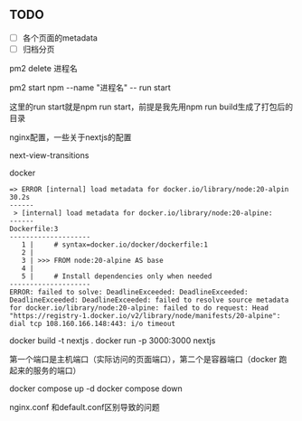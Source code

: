## TODO

- [ ] 各个页面的metadata
- [ ] 归档分页

pm2 delete 进程名

pm2 start npm --name "进程名" -- run start

这里的run start就是npm run start，前提是我先用npm run build生成了打包后的目录

nginx配置，一些关于nextjs的配置

next-view-transitions

docker

```
=> ERROR [internal] load metadata for docker.io/library/node:20-alpin  30.2s
------
 > [internal] load metadata for docker.io/library/node:20-alpine:
------
Dockerfile:3
--------------------
   1 |     # syntax=docker.io/docker/dockerfile:1
   2 |     
   3 | >>> FROM node:20-alpine AS base
   4 |     
   5 |     # Install dependencies only when needed
--------------------
ERROR: failed to solve: DeadlineExceeded: DeadlineExceeded: DeadlineExceeded: DeadlineExceeded: failed to resolve source metadata for docker.io/library/node:20-alpine: failed to do request: Head "https://registry-1.docker.io/v2/library/node/manifests/20-alpine": dial tcp 108.160.166.148:443: i/o timeout
```

docker build -t nextjs .
docker run -p 3000:3000 nextjs

第一个端口是主机端口（实际访问的页面端口），第二个是容器端口（docker 跑起来的服务的端口）

docker compose up -d
docker compose down

nginx.conf 和default.conf区别导致的问题